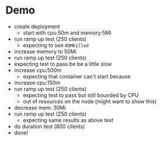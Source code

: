 # Demo

- create deployment
  - start with cpu:50m and memory:5Mi
- run ramp up test (250 clients)
  - expecting to see `OOMKilled`
- increase memory to 50Mi
- run ramp up test (250 clients)
- expecting test to pass be be a little slow
- increase cpu:500m
  - expecting that container can't start because
- increase cpu:150m
- run ramp up test (250 clients)
  - expecting test to pass but still bounded by CPU
  - out of resources on the node (might want to show this)
- decrease mem: 30Mi
- run ramp up test (250 clients)
  - expecting same results as above test
- do duration test (800 clients)
- done!
